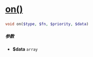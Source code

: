 [on()](http://twinh.github.com/widget/api/on)
=============================================



### 
```php
void on($type, $fn, $priority, $data)
```

##### 参数
* **$data** `array` 

